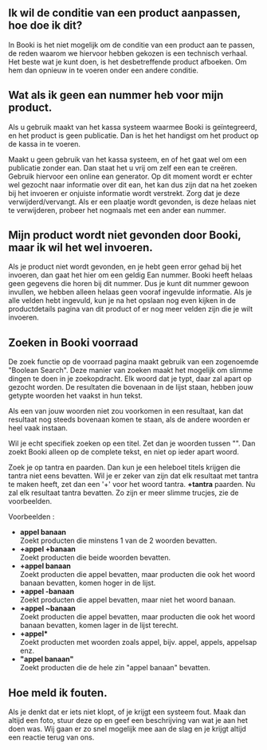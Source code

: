 ﻿## Ik wil de conditie van een product aanpassen, hoe doe ik dit?

In Booki is het niet mogelijk om de conditie van een product aan te passen, de reden waarom we hiervoor hebben gekozen
is een technisch verhaal. Het beste wat je kunt doen, is het desbetreffende product afboeken. Om hem dan opnieuw in te voeren
onder een andere conditie. 

## Wat als ik geen ean nummer heb voor mijn product.

Als u gebruik maakt van het kassa systeem waarmee Booki is geïntegreerd, en het product is geen publicatie. Dan is het het handigst om het product op de kassa in te voeren.

Maakt u geen gebruik van het kassa systeem, en of het gaat wel om een publicatie zonder ean. Dan staat het u vrij om zelf een ean te creëren. Gebruik hiervoor een
online ean generator. Op dit moment wordt er echter wel gezocht naar informatie over dit ean, het kan dus zijn dat na het zoeken bij het invoeren er onjuiste informatie wordt verstrekt.
Zorg dat je deze verwijderd/vervangt. Als er een plaatje wordt gevonden, is deze helaas niet te verwijderen, probeer het nogmaals met een ander ean nummer. 

## Mijn product wordt niet gevonden door Booki, maar ik wil het wel invoeren.

Als je product niet wordt gevonden, en je hebt geen error gehad bij het invoeren, dan gaat het hier om een geldig Ean nummer. Booki heeft helaas geen gegevens die horen bij dit nummer.
Dus je kunt dit nummer gewoon invullen, we hebben alleen helaas geen vooraf ingevulde informatie. Als je alle velden hebt ingevuld, kun je na het opslaan nog even kijken in de 
productdetails pagina van dit product of er nog meer velden zijn die je wilt invoeren.

## Zoeken in Booki voorraad

De zoek functie op de voorraad pagina maakt gebruik van een zogenoemde "Boolean Search". Deze manier van zoeken maakt het mogelijk om slimme dingen te doen in je zoekopdracht.
Elk woord dat je typt, daar zal apart op gezocht worden. De resultaten die bovenaan in de lijst staan, hebben jouw getypte woorden het vaakst in hun tekst.

Als een van jouw woorden niet zou voorkomen in een resultaat, kan dat resultaat nog steeds bovenaan komen te staan, als de andere woorden er heel vaak instaan.

Wil je echt specifiek zoeken op een titel. Zet dan je woorden tussen "". Dan zoekt Booki alleen op de complete tekst, en niet op ieder apart woord.

Zoek je op tantra en paarden. Dan kun je een heleboel titels krijgen die tantra niet eens bevatten. Wil je er zeker van zijn dat elk resultaat met tantra te maken heeft,
zet dan een '+' voor het woord tantra. **+tantra** paarden. Nu zal elk resultaat tantra bevatten. Zo zijn er meer slimme trucjes, zie de voorbeelden.


Voorbeelden :

* **appel banaan**  
Zoekt producten die minstens 1 van de 2 woorden bevatten.
* **+appel +banaan**  
Zoekt producten die beide woorden bevatten.
* **+appel banaan**  
Zoekt producten die appel bevatten, maar producten die ook het woord banaan bevatten, komen hoger in de lijst.
* **+appel -banaan**  
Zoekt producten die appel bevatten, maar niet het woord banaan.
* **+appel ~banaan**  
Zoekt producten die appel bevatten, maar producten die ook het woord banaan bevatten, komen lager in de lijst terecht.
* **+appel\***  
Zoekt producten met woorden zoals appel, bijv. appel, appels, appelsap enz. 
* **"appel banaan"**  
Zoekt producten die de hele zin "appel banaan" bevatten.  

## Hoe meld ik fouten.

Als je denkt dat er iets niet klopt, of je krijgt een systeem fout. Maak dan altijd een foto, stuur deze op en geef een beschrijving van wat je aan het doen was.
Wij gaan er zo snel mogelijk mee aan de slag en je krijgt altijd een reactie terug van ons.